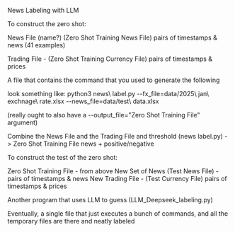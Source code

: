 News Labeling with LLM

To construct the zero shot:

News File (name?) (Zero Shot Training News File)
pairs of timestamps & news (41 examples)

Trading File - (Zero Shot Training Currency File)
pairs of timestamps & prices

A file that contains the command that you used to generate the following

look something like: python3 news\ label.py --fx_file=data/2025\ jan\ exchnage\ rate.xlsx --news_file=data/test\ data.xlsx

(really ought to also have a --output_file="Zero Shot Training File" argument)

Combine the News File and the Trading File and threshold (news label.py)
-> Zero Shot Training File
news + positive/negative

To construct the test of the zero shot:

Zero Shot Training File - from above
New Set of News (Test News File) - pairs of timestamps & news
New Trading File - (Test Currency File) pairs of timestamps & prices


Another program that uses LLM to guess (LLM_Deepseek_labeling.py)

Eventually, a single file that just executes a bunch of commands, and all the temporary files are there and neatly labeled